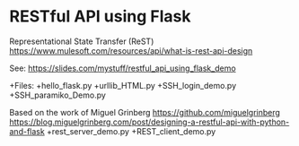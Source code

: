 # RESTful API using Flask

Representational State Transfer (ReST)
https://www.mulesoft.com/resources/api/what-is-rest-api-design

See: https://slides.com/mystuff/restful_api_using_flask_demo
 
+Files:
+hello_flask.py
+urllib_HTML.py
+SSH_login_demo.py 
+SSH_paramiko_Demo.py 

Based on the work of Miguel Grinberg https://github.com/miguelgrinberg
https://blog.miguelgrinberg.com/post/designing-a-restful-api-with-python-and-flask
+rest_server_demo.py 
+REST_client_demo.py 
